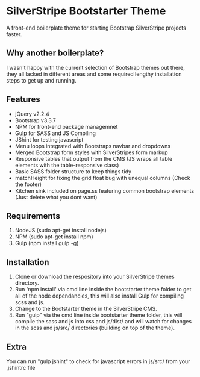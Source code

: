 # SilverStripe Bootstarter Theme
A front-end boilerplate theme for starting Bootstrap SilverStripe projects faster.

## Why another boilerplate?
I wasn't happy with the current selection of Bootstrap themes out there, they all lacked in different areas and some required lengthy installation steps to get up and running.

## Features
- jQuery v2.2.4
- Bootstrap v3.3.7
- NPM for front-end package managemnet
- Gulp for SASS and JS Compiling
- JShint for testing javascript
- Menu loops integrated with Bootstraps navbar and dropdowns
- Merged Bootstrap form styles with SilverStripes form markup
- Responsive tables that output from the CMS (JS wraps all table elements with the table-responsive class)
- Basic SASS folder structure to keep things tidy
- matchHeight for fixing the grid float bug with unequal columns (Check the footer)
- Kitchen sink included on page.ss featuring common bootstrap elements (Just delete what you dont want)

## Requirements
1. NodeJS (sudo apt-get install nodejs)
2. NPM (sudo apt-get install npm)
2. Gulp (npm install gulp -g)

## Installation
1. Clone or download the respository into your SilverStripe themes directory.
2. Run 'npm install' via cmd line inside the bootstarter theme folder to get all of the node dependancies, this will also install Gulp for compiling scss and js.
3. Change to the Bootstarter theme in the SilverStripe CMS.
4. Run "gulp" via the cmd line inside bootstarter theme folder, this will compile the sass and js into css and js/dist/ and will watch for changes in the scss and js/src/ directories (building on top of the theme).

## Extra
You can run "gulp jshint" to check for javascript errors in js/src/ from your .jshintrc file
